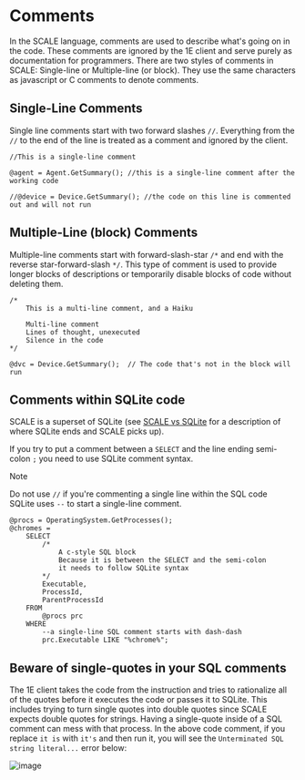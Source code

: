 # Comments
In the SCALE language, comments are used to describe what's going on in the code.  These comments are ignored by the 1E client and serve purely as documentation for programmers.  There are two styles of comments in SCALE:  Single-line or Multiple-line (or block). They use the same characters as javascript or C comments to denote comments.

## Single-Line Comments
Single line comments start with two forward slashes `//`. Everything from the `//` to the end of the line is treated as a comment and ignored by the client.

```
//This is a single-line comment

@agent = Agent.GetSummary(); //this is a single-line comment after the working code

//@device = Device.GetSummary(); //the code on this line is commented out and will not run
```

## Multiple-Line (block) Comments
Multiple-line comments start with forward-slash-star `/*` and end with the reverse star-forward-slash `*/`.  This type of comment is used to provide longer blocks of descriptions or temporarily disable blocks of code without deleting them.

```
/*
    This is a multi-line comment, and a Haiku
      
    Multi-line comment
    Lines of thought, unexecuted
    Silence in the code
*/

@dvc = Device.GetSummary();  // The code that's not in the block will run
```

## Comments within SQLite code
SCALE is a superset of SQLite (see [SCALE vs SQLite](./Language_SCALE_vs_SQLite.md) for a description of where SQLite ends and SCALE picks up).

If you try to put a comment between a `SELECT` and the line ending semi-colon `;` you need to use SQLite comment syntax.

> [!NOTE]
> Do not use `//` if you're commenting a single line within the SQL code<br>
> SQLite uses `--` to start a single-line comment.<br>

```
@procs = OperatingSystem.GetProcesses();
@chromes =
    SELECT
        /*  
            A c-style SQL block  
            Because it is between the SELECT and the semi-colon
            it needs to follow SQLite syntax
        */
        Executable,
        ProcessId,
        ParentProcessId
    FROM
        @procs prc
    WHERE
        --a single-line SQL comment starts with dash-dash
        prc.Executable LIKE "%chrome%";
```

## Beware of single-quotes in your SQL comments
The 1E client takes the code from the instruction and tries to rationalize all of the quotes before it executes the code or passes it to SQLite. This includes trying to turn single quotes into double quotes since SCALE expects double quotes for strings.  Having a single-quote inside of a SQL comment can mess with that process.  In the above code comment, if you replace `it is` with `it's` and then run it, you will see the `Unterminated SQL string literal...` error below:

![image](https://github.com/user-attachments/assets/ac40a455-d31c-4cde-8ff0-e0cb981a5dcb)


